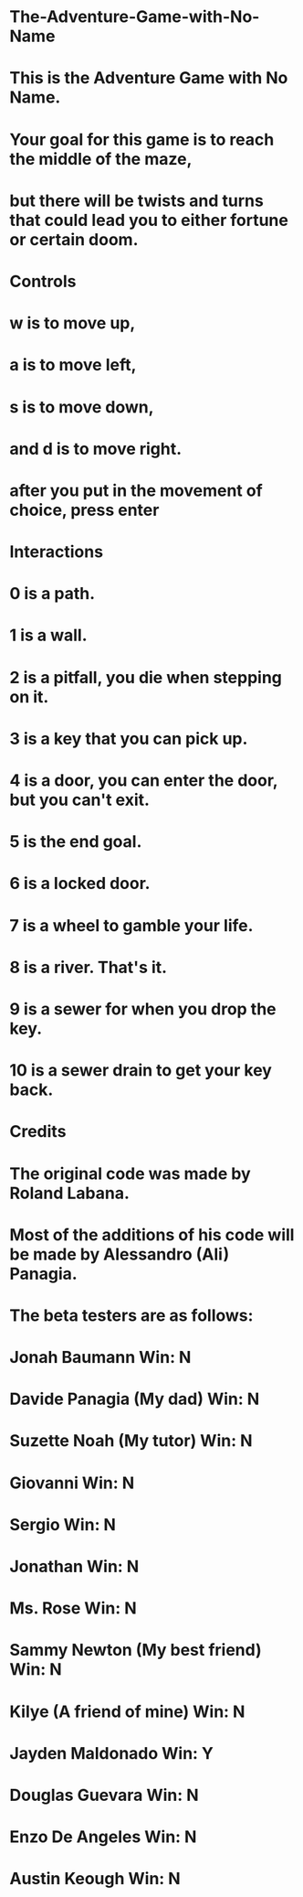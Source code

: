# The-Adventure-Game-with-No-Name
# This is the Adventure Game with No Name.
# Your goal for this game is to reach the middle of the maze,
# but there will be twists and turns that could lead you to either fortune or certain doom.

# Controls

# w is to move up,
# a is to move left,
# s is to move down,
# and d is to move right.
# after you put in the movement of choice, press enter

# Interactions

# 0 is a path.
# 1 is a wall.
# 2 is a pitfall, you die when stepping on it.
# 3 is a key that you can pick up.
# 4 is a door, you can enter the door, but you can't exit.
# 5 is the end goal.
# 6 is a locked door.
# 7 is a wheel to gamble your life.
# 8 is a river. That's it.
# 9 is a sewer for when you drop the key.
# 10 is a sewer drain to get your key back.

# Credits

# The original code was made by Roland Labana.
# Most of the additions of his code will be made by Alessandro (Ali) Panagia.

# The beta testers are as follows:
# Jonah Baumann Win: N
# Davide Panagia (My dad) Win: N
# Suzette Noah (My tutor) Win: N
# Giovanni Win: N
# Sergio Win: N
# Jonathan Win: N
# Ms. Rose Win: N
# Sammy Newton (My best friend) Win: N
# Kilye (A friend of mine) Win: N
# Jayden Maldonado Win: Y
# Douglas Guevara Win: N
# Enzo De Angeles Win: N
# Austin Keough Win: N
